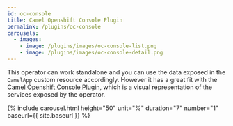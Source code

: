 ```yaml
---
id: oc-console
title: Camel Openshift Console Plugin
permalink: /plugins/oc-console
carousels:
  - images: 
    - image: /plugins/images/oc-console-list.png
    - image: /plugins/images/oc-console-detail.png
---
```


This operator can work standalone and you can use the data exposed in the `CamelApp` custom resource accordingly. However it has a great fit with the [Camel Openshift Console Plugin](https://github.com/camel-tooling/camel-openshift-console-plugin?tab=readme-ov-file#deployment-to-openshift), which is a visual representation of the services exposed by the operator.


  {% include carousel.html height="50" unit="%" duration="7" number="1" baseurl={{ site.baseurl }} %}
